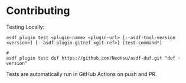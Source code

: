 # Contributing

Testing Locally:

```shell
asdf plugin test <plugin-name> <plugin-url> [--asdf-tool-version <version>] [--asdf-plugin-gitref <git-ref>] [test-command*]

#
asdf plugin test duf https://github.com/NeoHsu/asdf-duf.git "duf -version"
```

Tests are automatically run in GitHub Actions on push and PR.
